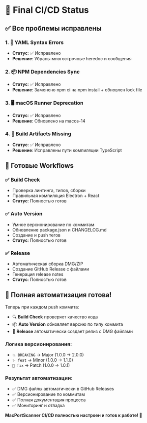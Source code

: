 # 🎯 Final CI/CD Status

## ✅ Все проблемы исправлены

### 1. 🐛 YAML Syntax Errors
- **Статус**: ✅ Исправлено
- **Решение**: Убраны многострочные heredoc и сообщения

### 2. 📦 NPM Dependencies Sync
- **Статус**: ✅ Исправлено  
- **Решение**: Заменено npm ci на npm install + обновлен lock file

### 3. 🖥️ macOS Runner Deprecation
- **Статус**: ✅ Исправлено
- **Решение**: Обновлено на macos-14

### 4. 🔨 Build Artifacts Missing
- **Статус**: ✅ Исправлено
- **Решение**: Исправлены пути компиляции TypeScript

## 🚀 Готовые Workflows

### ✅ Build Check
- Проверка линтинга, типов, сборки
- Правильная компиляция Electron + React
- **Статус**: Полностью готов

### ✅ Auto Version  
- Умное версионирование по коммитам
- Обновление package.json и CHANGELOG.md
- Создание и push тегов
- **Статус**: Полностью готов

### ✅ Release
- Автоматическая сборка DMG/ZIP
- Создание GitHub Release с файлами
- Генерация release notes
- **Статус**: Полностью готов

## 🎉 Полная автоматизация готова!

Теперь при каждом push коммита:
- 🔍 **Build Check** проверяет качество кода
- 📦 **Auto Version** обновляет версию по типу коммита
- 🚀 **Release** автоматически создает релиз с DMG файлами

### Логика версионирования:
- `💥 BREAKING` → Major (1.0.0 → 2.0.0)
- `✨ feat` → Minor (1.0.0 → 1.1.0)  
- `🐛 fix` → Patch (1.0.0 → 1.0.1)

### Результат автоматизации:
- ✅ DMG файлы автоматически в GitHub Releases
- ✅ Версионирование по коммитам
- ✅ Полная документация процесса
- ✅ Мониторинг и отладка

**MacPortScanner CI/CD полностью настроен и готов к работе! 🚀**